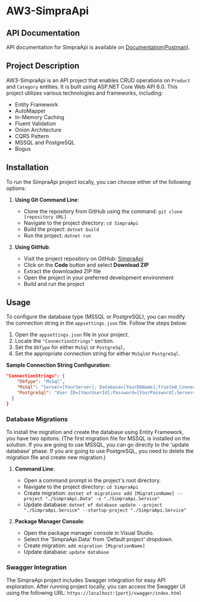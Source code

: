 # AW3-SimpraApi

## API Documentation
API documentation for SimpraApi is available on [Documentation(Postman)](https://documenter.getpostman.com/view/24685326/2s93kxcRoe#ef2cfd71-844b-4afa-9f5b-d97420752105).

## Project Description
AW3-SimpraApi is an API project that enables CRUD operations on `Product` and `Category` entities. It is built using ASP.NET Core Web API 6.0. This project utilizes various technologies and frameworks, including:

- Entity Framework
- AutoMapper
- In-Memory Caching
- Fluent Validation
- Onion Architecture
- CQRS Pattern
- MSSQL and PostgreSQL
- Bogus

## Installation
To run the SimpraApi project locally, you can choose either of the following options:

1. **Using Git Command Line**:
   - Clone the repository from GitHub using the command: `git clone [repository URL]`
   - Navigate to the project directory: `cd SimpraApi`
   - Build the project: `dotnet build`
   - Run the project: `dotnet run`

2. **Using GitHub**:
   - Visit the project repository on GitHub: [SimpraApi](https://github.com/your-username/AW3-SimpraApi)
   - Click on the **Code** button and select **Download ZIP**
   - Extract the downloaded ZIP file
   - Open the project in your preferred development environment
   - Build and run the project

## Usage
To configure the database type (MSSQL or PostgreSQL), you can modify the connection string in the `appsettings.json` file. Follow the steps below:

1. Open the `appsettings.json` file in your project.
2. Locate the `"ConnectionStrings"` section.
3. Set the `DbType` for either `MsSql` or `PostgreSql`,
4. Set the appropriate connection string for either `MsSql`or `PostgreSql`.

**Sample Connection String Configuration:**

```json
"ConnectionStrings": {
    "DbType": "MsSql",
    "MsSql": "Server=[YourServer]; Database=[YourDbName];Trusted_Connection=True;",
    "PostgreSql": "User ID=[YourUserId];Password=[YourPassword];Server=localhost;Port=5435;Database=[YourDbName];Integrated Security=true;Pooling=true;"
  }
}
```

### Database Migrations
To install the migration and create the database using Entity Framework, you have two opitons:
(The first migration file for MSSQL is installed on the solution. If you are going to use MSSQL, you can go directly to the 'update database' phase. If you are going to use PostgreSQL, you need to delete the migration file and create new migration.)

1. **Command Line**:
   - Open a command prompt in the project's root directory.
   - Navigate to the project directory: `cd SimpraApi`
   - Create migration: `dotnet ef migrations add [MigrationName] --project "./SimpraApi.Data" -s "./SimpraApi.Service"`
   - Update database: `dotnet ef database update --project "./SimpraApi.Service" --startup-project "./SimpraApi.Service"`

2. **Package Manager Console**:
   - Open the package manager console in Visual Studio.
   - Select the 'SimpraApi.Data' from 'Default project' dropdown.
   - Create migration: `add migration [MigrationName]`
   - Update database: `update database`

### Swagger Integration
The SimpraApi project includes Swagger integration for easy API exploration. After running project locally, you can access the Swagger UI using the following URL:
`https://localhost:{port}/swagger/index.html`